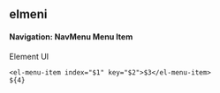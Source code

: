 ## elmeni
#### Navigation: NavMenu Menu Item
Element UI <el-menu-item>
```
<el-menu-item index="$1" key="$2">$3</el-menu-item>
${4}
```